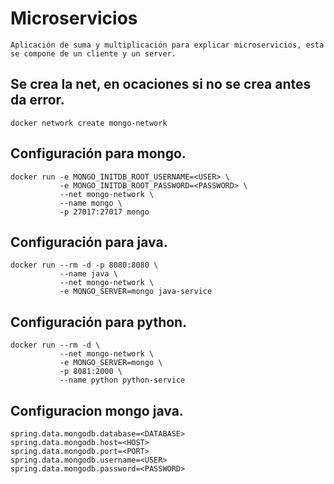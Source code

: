 # Microservicios
    Aplicación de suma y multiplicación para explicar microservicios, esta se compone de un cliente y un server.

## Se crea la net, en ocaciones si no se crea antes da error.
    docker network create mongo-network

## Configuración para mongo.
    docker run -e MONGO_INITDB_ROOT_USERNAME=<USER> \
               -e MONGO_INITDB_ROOT_PASSWORD=<PASSWORD> \
               --net mongo-network \
               --name mongo \
               -p 27017:27017 mongo

## Configuración para java.
    docker run --rm -d -p 8080:8080 \
               --name java \
               --net mongo-network \
               -e MONGO_SERVER=mongo java-service

## Configuración para python.
    docker run --rm -d \
               --net mongo-network \
               -e MONGO_SERVER=mongo \
               -p 8081:2000 \
               --name python python-service

## Configuracion mongo java.
    spring.data.mongodb.database=<DATABASE>
    spring.data.mongodb.host=<HOST>
    spring.data.mongodb.port=<PORT>
    spring.data.mongodb.username=<USER>
    spring.data.mongodb.password=<PASSWORD>